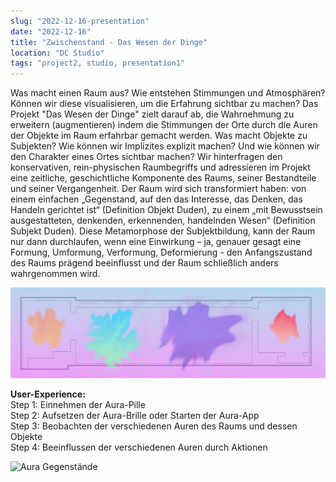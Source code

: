 ```yaml
---
slug: "2022-12-16-presentation"
date: "2022-12-16"
title: "Zwischenstand - Das Wesen der Dinge"
location: "DC Studio"
tags: "project2, studio, presentation1"
---
```


Was macht einen Raum aus? Wie entstehen Stimmungen und Atmosphären? Können wir diese visualisieren, um die Erfahrung sichtbar zu machen?
Das Projekt "Das Wesen der Dinge" zielt darauf ab, die Wahrnehmung zu erweitern (augmentieren) indem die Stimmungen der Orte durch die Auren der Objekte im Raum erfahrbar gemacht werden. Was macht Objekte zu Subjekten? Wie können wir Implizites explizit machen? Und wie können wir den Charakter eines Ortes sichtbar machen?
Wir hinterfragen den konservativen, rein-physischen Raumbegriffs und adressieren im Projekt eine zeitliche, geschichtliche Komponente des Raums, seiner Bestandteile und seiner Vergangenheit.
Der Raum wird sich transformiert haben: von einem einfachen „Gegenstand, auf den das Interesse, das Denken, das Handeln gerichtet ist“ (Definition Objekt Duden), zu einem „mit Bewusstsein ausgestatteten, denkenden, erkennenden, handelnden Wesen“ (Definition Subjekt Duden). Diese Metamorphose der Subjektbildung, kann der Raum nur dann durchlaufen, wenn eine Einwirkung – ja, genauer gesagt eine Formung, Umformung, Verformung, Deformierung - den Anfangszustand des Raums prägend beeinflusst und der Raum schließlich anders wahrgenommen wird.

![Aura Studio Grundriss](./images/aura_grundriss.png)

**User-Experience:**  
Step 1: Einnehmen der Aura-Pille  
Step 2: Aufsetzen der Aura-Brille oder Starten der Aura-App  
Step 3: Beobachten der verschiedenen Auren des Raums und dessen Objekte  
Step 4: Beeinflussen der verschiedenen Auren durch Aktionen


![Aura Gegenstände](./images/aura.png)